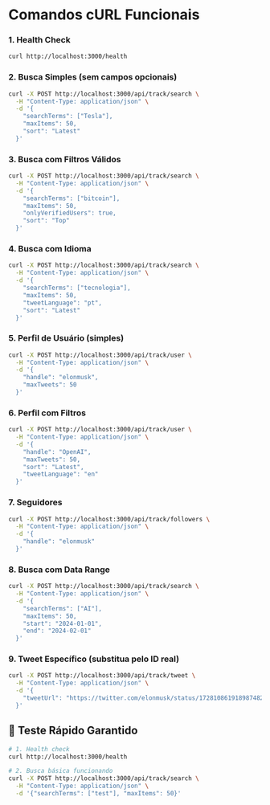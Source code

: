 # **Comandos cURL Funcionais**

### 1. **Health Check**

```bash
curl http://localhost:3000/health
```

### 2. **Busca Simples** (sem campos opcionais)

```bash
curl -X POST http://localhost:3000/api/track/search \
  -H "Content-Type: application/json" \
  -d '{
    "searchTerms": ["Tesla"],
    "maxItems": 50,
    "sort": "Latest"
  }'
```

### 3. **Busca com Filtros Válidos**

```bash
curl -X POST http://localhost:3000/api/track/search \
  -H "Content-Type: application/json" \
  -d '{
    "searchTerms": ["bitcoin"],
    "maxItems": 50,
    "onlyVerifiedUsers": true,
    "sort": "Top"
  }'
```

### 4. **Busca com Idioma**

```bash
curl -X POST http://localhost:3000/api/track/search \
  -H "Content-Type: application/json" \
  -d '{
    "searchTerms": ["tecnologia"],
    "maxItems": 50,
    "tweetLanguage": "pt",
    "sort": "Latest"
  }'
```

### 5. **Perfil de Usuário** (simples)

```bash
curl -X POST http://localhost:3000/api/track/user \
  -H "Content-Type: application/json" \
  -d '{
    "handle": "elonmusk",
    "maxTweets": 50
  }'
```

### 6. **Perfil com Filtros**

```bash
curl -X POST http://localhost:3000/api/track/user \
  -H "Content-Type: application/json" \
  -d '{
    "handle": "OpenAI",
    "maxTweets": 50,
    "sort": "Latest",
    "tweetLanguage": "en"
  }'
```

### 7. **Seguidores**

```bash
curl -X POST http://localhost:3000/api/track/followers \
  -H "Content-Type: application/json" \
  -d '{
    "handle": "elonmusk"
  }'
```

### 8. **Busca com Data Range**

```bash
curl -X POST http://localhost:3000/api/track/search \
  -H "Content-Type: application/json" \
  -d '{
    "searchTerms": ["AI"],
    "maxItems": 50,
    "start": "2024-01-01",
    "end": "2024-02-01"
  }'
```

### 9. **Tweet Específico** (substitua pelo ID real)

```bash
curl -X POST http://localhost:3000/api/track/tweet \
  -H "Content-Type: application/json" \
  -d '{
    "tweetUrl": "https://twitter.com/elonmusk/status/1728108619189874825"
  }'
```

## 🎯 **Teste Rápido Garantido**

```bash
# 1. Health check
curl http://localhost:3000/health

# 2. Busca básica funcionando
curl -X POST http://localhost:3000/api/track/search \
  -H "Content-Type: application/json" \
  -d '{"searchTerms": ["test"], "maxItems": 50}'
```
